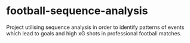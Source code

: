 # football-sequence-analysis
Project utilising sequence analysis in order to identify patterns of events which lead to goals and high xG shots in professional football matches.

